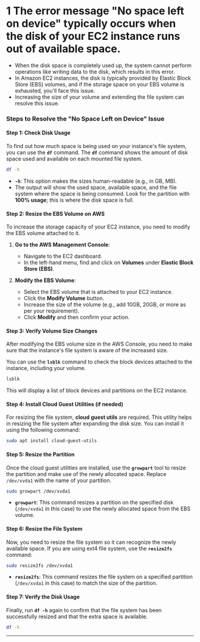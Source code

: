 
# 1 The error message **"No space left on device"** typically occurs when the disk of your EC2 instance runs out of available space.
  - When the disk space is completely used up, the system cannot perform operations like writing data to the disk, which results in this error.
  - In Amazon EC2 instances, the disk is typically provided by Elastic Block Store (EBS) volumes, and if the storage space on your EBS volume is exhausted, you'll face this issue.
  -  Increasing the size of your volume and extending the file system can resolve this issue.
### Steps to Resolve the "No Space Left on Device" Issue

#### Step 1: Check Disk Usage
To find out how much space is being used on your instance's file system, you can use the **`df`** command. The **`df`** command shows the amount of disk space used and available on each mounted file system.

```bash
df -h
```

- **`-h`**: This option makes the sizes human-readable (e.g., in GB, MB).
- The output will show the used space, available space, and the file system where the space is being consumed. Look for the partition with **100% usage**; this is where the disk space is full.

#### Step 2: Resize the EBS Volume on AWS
To increase the storage capacity of your EC2 instance, you need to modify the EBS volume attached to it.

1. **Go to the AWS Management Console**:
   - Navigate to the EC2 dashboard.
   - In the left-hand menu, find and click on **Volumes** under **Elastic Block Store (EBS)**.

2. **Modify the EBS Volume**:
   - Select the EBS volume that is attached to your EC2 instance.
   - Click the **Modify Volume** button.
   - Increase the size of the volume (e.g., add 10GB, 20GB, or more as per your requirement).
   - Click **Modify** and then confirm your action.

#### Step 3: Verify Volume Size Changes

After modifying the EBS volume size in the AWS Console, you need to make sure that the instance's file system is aware of the increased size. 

You can use the **`lsblk`** command to check the block devices attached to the instance, including your volume.

```bash
lsblk
```

This will display a list of block devices and partitions on the EC2 instance.

#### Step 4: Install Cloud Guest Utilities (if needed)

For resizing the file system, **cloud guest utils** are required. This utility helps in resizing the file system after expanding the disk size. You can install it using the following command:

```bash
sudo apt install cloud-guest-utils
```

#### Step 5: Resize the Partition
Once the cloud guest utilities are installed, use the **`growpart`** tool to resize the partition and make use of the newly allocated space. Replace `/dev/xvda1` with the name of your partition.

```bash
sudo growpart /dev/xvda1
```

- **`growpart`**: This command resizes a partition on the specified disk (`/dev/xvda1` in this case) to use the newly allocated space from the EBS volume.

#### Step 6: Resize the File System

Now, you need to resize the file system so it can recognize the newly available space. If you are using ext4 file system, use the **`resize2fs`** command:

```bash
sudo resize2fs /dev/xvda1
```

- **`resize2fs`**: This command resizes the file system on a specified partition (`/dev/xvda1` in this case) to match the size of the partition.

#### Step 7: Verify the Disk Usage

Finally, run **`df -h`** again to confirm that the file system has been successfully resized and that the extra space is available.

```bash
df -h
```
---


  

